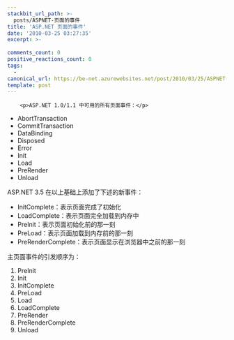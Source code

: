 ```yaml
---
stackbit_url_path: >-
  posts/ASPNET-页面的事件
title: 'ASP.NET 页面的事件'
date: '2010-03-25 03:27:35'
excerpt: >-
  
comments_count: 0
positive_reactions_count: 0
tags: 
  - 
canonical_url: https://be-net.azurewebsites.net/post/2010/03/25/ASPNET-页面的事件
template: post
---
```


        <p>ASP.NET 1.0/1.1 中可用的所有页面事件：</p>
<ul>
    <li>AbortTransaction</li>
    <li>CommitTransaction</li>
    <li>DataBinding</li>
    <li>Disposed</li>
    <li>Error</li>
    <li>Init</li>
    <li>Load</li>
    <li>PreRender</li>
    <li>Unload&nbsp;</li>
</ul>
<p>ASP.NET 3.5 在以上基础上添加了下述的新事件：</p>
<ul>
    <li>InitComplete：表示页面完成了初始化</li>
    <li>LoadComplete：表示页面完全加载到内存中</li>
    <li>PreInit：表示页面初始化前的那一刻</li>
    <li>PreLoad：表示页面加载到内存前的那一刻</li>
    <li>PreRenderComplete：表示页面显示在浏览器中之前的那一刻</li>
</ul>
<p>主页面事件的引发顺序为：</p>
<ol>
    <li>PreInit</li>
    <li>Init</li>
    <li>InitComplete</li>
    <li>PreLoad</li>
    <li>Load</li>
    <li>LoadComplete</li>
    <li>PreRender</li>
    <li>PreRenderComplete</li>
    <li>Unload</li>
</ol>
      